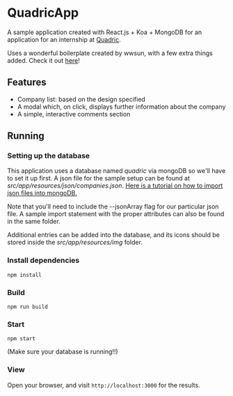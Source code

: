 # QuadricApp
A sample application created with React.js + Koa + MongoDB for an application for an internship at [Quadric](http://quadric.net/).

Uses a wonderful boilerplate created by wwsun, with a few extra things added. Check it out [here](https://github.com/wwsun/starter-node-react)! 

## Features
* Company list: based on the design specified
* A modal which, on click, displays further information about the company
* A simple, interactive comments section

## Running

### Setting up the database
This application uses a database named *quadric* via mongoDB so we'll have to set it up first. A json file for the sample setup can be found at *src/app/resources/json/companies.json*. [Here is a tutorial on how to import json files into mongoDB.](https://docs.mongodb.com/getting-started/shell/import-data/) 

Note that you'll need to include the --jsonArray flag for our particular json file. A sample import statement with the proper attributes can also be found in the same folder.

Additional entries can be added into the database, and its icons should be stored inside the *src/app/resources/img* folder.

### Install dependencies
    npm install
    
### Build
    npm run build
    
### Start
    npm start
(Make sure your database is running!!)
### View

Open your browser, and visit `http://localhost:3000` for the results.